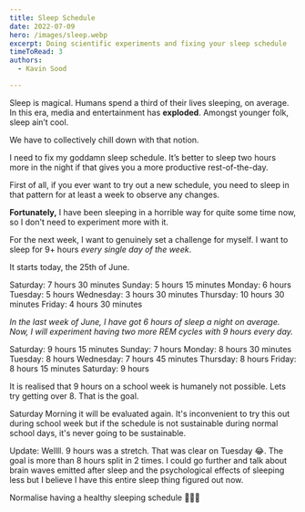 ```yaml
---
title: Sleep Schedule
date: 2022-07-09
hero: /images/sleep.webp
excerpt: Doing scientific experiments and fixing your sleep schedule
timeToRead: 3
authors:
  - Kavin Sood

---
```


Sleep is magical. Humans spend a third of their lives sleeping, on average. In this era, media and entertainment has **exploded**. Amongst younger folk, sleep ain’t cool. 

We have to collectively chill down with that notion.

I need to fix my goddamn sleep schedule. It’s better to sleep two hours more in the night if that gives you a more productive rest-of-the-day.

First of all, if you ever want to try out a new schedule, you need to sleep in that pattern for at least a week to observe any changes.

**Fortunately,** I have been sleeping in a horrible way for quite some time now, so I don't need to experiment more with it.

For the next week, I want to genuinely set a challenge for myself. I want to sleep for 9+ hours *every single day of the week*.

It starts today, the 25th of June.

Saturday: 7 hours 30 minutes
Sunday: 5 hours 15 minutes
Monday: 6 hours
Tuesday: 5 hours
Wednesday: 3 hours 30 minutes
Thursday: 10 hours 30 minutes
Friday: 4 hours 30 minutes

*In the last week of June, I have got 6 hours of sleep a night on average. Now, I will experiment having two more REM cycles with 9 hours every day.*

Saturday: 9 hours 15 minutes
Sunday: 7 hours
Monday: 8 hours 30 minutes
Tuesday: 8 hours
Wednesday: 7 hours 45 minutes
Thursday: 8 hours
Friday: 8 hours 15 minutes
Saturday: 9 hours

It is realised that 9 hours on a school week is humanely not possible. Lets try getting over 8. That is the goal.

Saturday Morning it will be evaluated again. It's inconvenient to try this out during school week but if the schedule is not sustainable during normal school days, it's never going to be sustainable.

Update: Wellll. 9 hours was a stretch. That was clear on Tuesday 😂.  The goal is more than 8 hours split in 2 times. I could go further and talk about brain waves emitted after sleep and the psychological effects of sleeping less but I believe I have this entire sleep thing figured out now.

Normalise having a healthy sleeping schedule 💪💪💪